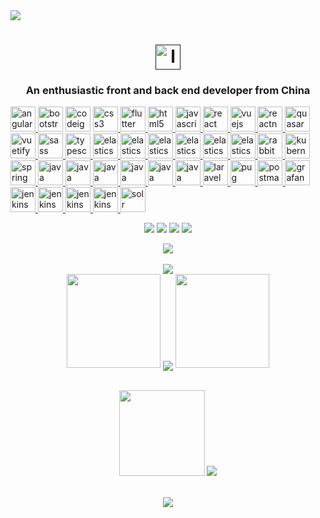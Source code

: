 <div>
   <a href="https://github.com/Project-Template/">
      <img src="https://github-readme-stats.vercel.app/api/pin/?username=
Project-Template
&repo=LanYu-Project-template&theme=aura"></a>
</div>

<h1 align="center">
  <a href=" ">
     <img src="" alt="logo" width="40" height="40">  </a>
</h1>
 
<h3 align="center">An enthusiastic front and back end developer from China</h3>
<p align="left">
   <a href="https://angular.io" target="_blank" rel="noreferrer">
      <img src="https://cdn.jsdelivr.net/gh/LanYu-Project-template/LanYu-Project-PicGo/logo/前端/angular.svg" alt="angular" width="40" height="40"/>   </a> 
   <a href="https://getbootstrap.com" target="_blank" rel="noreferrer"> 
      <img src="https://cdn.jsdelivr.net/gh/LanYu-Project-template/LanYu-Project-PicGo/logo/前端/bootstrap-plain-wordmark.svg" alt="bootstrap" width="40" height="40"/></a>
   <a href="https://codeigniter.com" target="_blank" rel="noreferrer">
      <img src="https://cdn.jsdelivr.net/gh/LanYu-Project-template/LanYu-Project-PicGo/logo/前端/codeigniter.svg" alt="codeigniter" width="40" height="40"/></a> 
   <a href="https://www.w3schools.com/css/" target="_blank" rel="noreferrer"> 
      <img src="https://cdn.jsdelivr.net/gh/LanYu-Project-template/LanYu-Project-PicGo/logo/前端/css3-original-wordmark.svg" alt="css3" width="40" height="40"/>    </a>
   <a href="https://flutter.dev" target="_blank" rel="noreferrer"> 
      <img src="https://cdn.jsdelivr.net/gh/LanYu-Project-template/LanYu-Project-PicGo/logo/前端/flutterio-icon.svg" alt="flutter" width="40" height="40"/>     </a> 

  <a href="https://www.w3.org/html/" target="_blank" rel="noreferrer"> 
     <img src="https://cdn.jsdelivr.net/gh/LanYu-Project-template/LanYu-Project-PicGo/logo/前端/html5-original-wordmark.svg" alt="html5" width="40" height="40"/>
     </a> 

  <a href="https://developer.mozilla.org/en-US/docs/Web/JavaScript" target="_blank" rel="noreferrer">
	<img src="https://cdn.jsdelivr.net/gh/LanYu-Project-template/LanYu-Project-PicGo/logo/前端/javascript-original.svg" alt="javascript" width="40" height="40"/>
     </a> 

  <a href="https://reactjs.org/" target="_blank" rel="noreferrer">
<img src="https://cdn.jsdelivr.net/gh/LanYu-Project-template/LanYu-Project-PicGo/logo/前端/react-original-wordmark.svg" alt="react" width="40" height="40"/>
     </a> 

  <a href="https://vuejs.org/" target="_blank" rel="noreferrer">
<img src="https://cdn.jsdelivr.net/gh/LanYu-Project-template/LanYu-Project-PicGo/logo/前端/vuejs-original-wordmark.svg" alt="vuejs" width="40" height="40"/>
     </a> 

  <a href="https://reactnative.dev/" target="_blank" rel="noreferrer"> 
<img src="https://cdn.jsdelivr.net/gh/LanYu-Project-template/LanYu-Project-PicGo/logo/前端/header_logo.svg" alt="reactnative" width="40" height="40"/>
     </a>

  <a href="https://quasar.dev/" target="_blank" rel="noreferrer">
<img src="https://cdn.jsdelivr.net/gh/LanYu-Project-template/LanYu-Project-PicGo/logo/前端/quasar-logo.svg" alt="quasar" width="40" height="40"/>
     </a>

	

  <a href="https://vuetifyjs.com/en/" target="_blank" rel="noreferrer"> 
<img src="https://cdn.jsdelivr.net/gh/LanYu-Project-template/LanYu-Project-PicGo/logo/前端/vuetify.svg" alt="vuetify" width="40" height="40"/>
     </a> 

	

  <a href="https://sass-lang.com" target="_blank" rel="noreferrer">
<img src="https://cdn.jsdelivr.net/gh/LanYu-Project-template/LanYu-Project-PicGo/logo/前端/sass-original.svg" alt="sass" width="40" height="40"/>
     </a> 

  <a href="https://www.typescriptlang.org/" target="_blank" rel="noreferrer">
<img src="https://cdn.jsdelivr.net/gh/LanYu-Project-template/LanYu-Project-PicGo/logo/前端/typescript-original.svg" alt="typescript" width="40" height="40"/>
     </a>

	

  <a href="https://www.elastic.co" target="_blank" rel="noreferrer">
<img src="https://cdn.jsdelivr.net/gh/LanYu-Project-template/LanYu-Project-PicGo/logo/数据库端/elastic-icon.svg" alt="elasticsearch" width="40" height="40"/>
     </a>

  <a href="https://www.elastic.co" target="_blank" rel="noreferrer">
<img src="https://cdn.jsdelivr.net/gh/LanYu-Project-template/LanYu-Project-PicGo/logo/数据库端/apache_hadoop-icon.svg" alt="elasticsearch" width="40" height="40"/>
     </a>

	

  <a href="https://mariadb.org/" target="_blank" rel="noreferrer">
<img src="https://cdn.jsdelivr.net/gh/LanYu-Project-template/LanYu-Project-PicGo/logo/数据库端/mariadb.png" alt="elasticsearch" width="40" height="40"/>
     </a>

	

 <a href="https://redis.com/" target="_blank" rel="noreferrer">
<img src="https://cdn.jsdelivr.net/gh/LanYu-Project-template/LanYu-Project-PicGo/logo/数据库端/redis-original-wordmark.svg" alt="elasticsearch" width="40" height="40"/>
     </a>

	

  <a href="https://www.postgresql.org/" target="_blank" rel="noreferrer">
<img src="https://cdn.jsdelivr.net/gh/LanYu-Project-template/LanYu-Project-PicGo/logo/数据库端/redis-original-wordmark.svg" alt="elasticsearch" width="40" height="40"/>
     </a>

	

  <a href="https://www.mysql.com/" target="_blank" rel="noreferrer">
<img src="https://cdn.jsdelivr.net/gh/LanYu-Project-template/LanYu-Project-PicGo/logo/数据库端/mysql-original-wordmark.svg" alt="elasticsearch" width="40" height="40"/>
     </a>

	

 <a href="https://www.rabbitmq.com/" target="_blank" rel="noreferrer">
<img src="https://cdn.jsdelivr.net/gh/LanYu-Project-template/LanYu-Project-PicGo/logo/服务端/rabbitmq-icon.svg" alt="rabbitMQ" width="40" height="40"/>
     </a> 

	

  <a href="https://kubernetes.io/" target="_blank" rel="noreferrer"> 
<img src="https://cdn.jsdelivr.net/gh/LanYu-Project-template/LanYu-Project-PicGo/logo/服务端/kubernetes-icon.svg" alt="kubernetes" width="40" height="40"/>
     </a> 

	

  <a href="https://spring.io/" target="_blank" rel="noreferrer"> 
<img src="https://cdn.jsdelivr.net/gh/LanYu-Project-template/LanYu-Project-PicGo/logo/后端/springio-icon.svg" alt="spring" width="40" height="40"/>
     </a> 

  <a href="https://www.java.com" target="_blank" rel="noreferrer"> 
<img src="https://cdn.jsdelivr.net/gh/LanYu-Project-template/LanYu-Project-PicGo/logo/后端/java-original.svg" alt="java" width="40" height="40"/>
     </a>

	

 <a href="https://www.iso.org/home.html" target="_blank" rel="noreferrer"> 
<img src="https://cdn.jsdelivr.net/gh/LanYu-Project-template/LanYu-Project-PicGo/logo/后端/c-original.svg" alt="java" width="40" height="40"/>
     </a>

	

 <a href="https://isocpp.org/" target="_blank" rel="noreferrer"> 
<img src="https://cdn.jsdelivr.net/gh/LanYu-Project-template/LanYu-Project-PicGo/logo/后端/cplusplus-original.svg" alt="java" width="40" height="40"/>
    </a>

 	

 <a href="https://docs.nestjs.com/" target="_blank" rel="noreferrer"> 
<img src="https://cdn.jsdelivr.net/gh/LanYu-Project-template/LanYu-Project-PicGo/logo/后端/nestjs.svg" alt="java" width="40" height="40"/>
     </a>

	

 <a href="https://www.python.org/" target="_blank" rel="noreferrer"> 
<img src="https://cdn.jsdelivr.net/gh/LanYu-Project-template/LanYu-Project-PicGo/logo/后端/python-original.svg" alt="java" width="40" height="40"/>
     </a>

	

 <a href="https://www.php.net/" target="_blank" rel="noreferrer"> 
<img src="https://cdn.jsdelivr.net/gh/LanYu-Project-template/LanYu-Project-PicGo/logo/后端/php-original.svg" alt="java" width="40" height="40"/>
     </a>

  <a href="https://laravel.com/" target="_blank" rel="noreferrer"> 
<img src="https://cdn.jsdelivr.net/gh/LanYu-Project-template/LanYu-Project-PicGo/logo/后端/laravel-plain-wordmark.svg" alt="laravel" width="40" height="40"/>
     </a> 

	

  <a href="https://pugjs.org" target="_blank" rel="noreferrer"> 
<img src="https://cdn.jsdelivr.net/gh/LanYu-Project-template/LanYu-Project-PicGo/logo/后端/pug.svg" alt="pug" width="40" height="40"/>
     </a> 

  <a href="https://postman.com" target="_blank" rel="noreferrer"> 
<img src="https://cdn.jsdelivr.net/gh/LanYu-Project-template/LanYu-Project-PicGo/logo/工具/getpostman-icon.svg" alt="postman" width="40" height="40"/>
     </a> 

  <a href="https://grafana.com" target="_blank" rel="noreferrer"> 
<img src="https://cdn.jsdelivr.net/gh/LanYu-Project-template/LanYu-Project-PicGo/logo/工具/grafana-icon.svg" alt="grafana" width="40" height="40"/>
     </a> 

  <a href="https://www.jenkins.io" target="_blank" rel="noreferrer"> 
<img src="https://cdn.jsdelivr.net/gh/LanYu-Project-template/LanYu-Project-PicGo/logo/工具/jenkins-icon.svg" alt="jenkins" width="40" height="40"/>
     </a> 

	

   <a href="https://www.apollographql.com/" target="_blank" rel="noreferrer"> 
<img src="https://cdn.jsdelivr.net/gh/LanYu-Project-template/LanYu-Project-PicGo/logo/工具/graphql.png" alt="jenkins" width="40" height="40"/>
     </a>

	

   <a href="https://gulpjs.com/" target="_blank" rel="noreferrer"> 
<img src="https://cdn.jsdelivr.net/gh/LanYu-Project-template/LanYu-Project-PicGo/logo/工具/gulp-plain.svg" alt="jenkins" width="40" height="40"/>
     </a>

	

   <a href="https://www.invisionapp.com/" target="_blank" rel="noreferrer"> 
<img src="https://cdn.jsdelivr.net/gh/LanYu-Project-template/LanYu-Project-PicGo/logo/工具/invision.svg" alt="jenkins" width="40" height="40"/>
     </a>	

	

   <a href="https://lucene.apache.org/solr/" target="_blank" rel="noreferrer">
<img src="https://cdn.jsdelivr.net/gh/LanYu-Project-template/LanYu-Project-PicGo/logo/服务端/apache_solr-icon.svg" alt="solr" width="40" height="40"/>
      </a> 
</p>

<!-- 徽章start -->

<p align="center">
  <!-- Github徽章 -->
	<img src="https://img.shields.io/badge/GitHub-Project-Template-success.svg?style=plastic&logo=Github">
  <!-- CSDN徽章 -->
	<img src="https://img.shields.io/badge/CSDN-CSDN-博客-yellow.svg?style=plastic&logo=C">
   <!-- 访客徽章 -->
	<img src="https://visitor-badge.glitch.me/badge?page_id=Project-Template&left_color=red&right_color=blueviolet">
  <!-- 个人网站徽章 -->
  <a href=" " target="_blank">
	 <img src="https://img.shields.io/badge/WebSite-个人网站-blue.svg?style=plastic&logo=Webflow">
  </a>
  <!-- Gitee徽章 -- >
  <a href=" " target="_blank">       
    <img src="https://img.shields.io/badge/GitHub-Project-template-orange.svg?style=plastic&logo=Gitee">
   </a>
</p>
<!-- 徽章end -->
<br>


<!-- Github奖杯🏆start -->
<div align="center"> 
   <img src="https://github-profile-trophy.vercel.app/?username=Project-Template&no-bg=true&column=7">
</div>
<!-- Github奖杯🏆end -->
<br>

<div align="center">
    <img src="https://profile-counter.glitch.me/Project-Template/count.svg">
</div>
<!-- Github连续打卡start -->

<div align="center">
  <img width="150" src="https://cdn.jsdelivr.net/gh/sun0225SUN/photos/images/202108300310676.png" />
  <img align="center" src="https://github-readme-streak-stats.herokuapp.com/?user=Project-Template" />
  <img width="150" src="https://cdn.jsdelivr.net/gh/sun0225SUN/photos/images/202108300312623.png" />
</div>

<!-- Github连续打卡end -->
<br>
<!-- 统计卡片start -->
<p align="center">
  <img height="137px" src="https://github-readme-stats.vercel.app/api?username=Project-Template&theme=radical&show_icons=true" />
 <img src="https://github-readme-stats.vercel.app/api/top-langs/?username=Project-Template&hide&layout=compact&hide_title=true&hide_border=true&show_icons=trueline_height=21&layout=compact&langs_count=6&text_color=000&icon_color=fff&bg_color=0,52fa5a,4dfcff,c64dff&theme=graywhite" />
</p>

<!-- 统计卡片end -->
<br>
</div>
<div align="center">
<img src="https://activity-graph.herokuapp.com/graph?username=Project-Template&theme=xcode&point=#4FFBDF" />
</div


